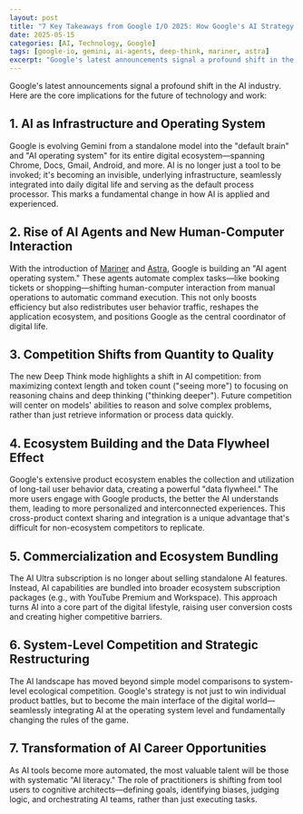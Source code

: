 ```yaml
---
layout: post
title: "7 Key Takeaways from Google I/O 2025: How Google's AI Strategy is Shaping the Future"
date: 2025-05-15
categories: [AI, Technology, Google]
tags: [google-io, gemini, ai-agents, deep-think, mariner, astra]
excerpt: "Google's latest announcements signal a profound shift in the AI industry. From AI as infrastructure to the rise of intelligent agents, here are the core implications for the future of technology and work."
---
```


Google's latest announcements signal a profound shift in the AI industry. Here are the core implications for the future of technology and work:

<!--more-->

## 1. AI as Infrastructure and Operating System  
Google is evolving Gemini from a standalone model into the "default brain" and "AI operating system" for its entire digital ecosystem—spanning Chrome, Docs, Gmail, Android, and more. AI is no longer just a tool to be invoked; it's becoming an invisible, underlying infrastructure, seamlessly integrated into daily digital life and serving as the default process processor. This marks a fundamental change in how AI is applied and experienced.

## 2. Rise of AI Agents and New Human-Computer Interaction
With the introduction of [Mariner](https://deepmind.google/models/project-mariner/) and [Astra](https://deepmind.google/models/project-astra/), Google is building an "AI agent operating system." These agents automate complex tasks—like booking tickets or shopping—shifting human-computer interaction from manual operations to automatic command execution. This not only boosts efficiency but also redistributes user behavior traffic, reshapes the application ecosystem, and positions Google as the central coordinator of digital life.

## 3. Competition Shifts from Quantity to Quality
The new Deep Think mode highlights a shift in AI competition: from maximizing context length and token count ("seeing more") to focusing on reasoning chains and deep thinking ("thinking deeper"). Future competition will center on models' abilities to reason and solve complex problems, rather than just retrieve information or process data quickly.

## 4. Ecosystem Building and the Data Flywheel Effect  
Google's extensive product ecosystem enables the collection and utilization of long-tail user behavior data, creating a powerful "data flywheel." The more users engage with Google products, the better the AI understands them, leading to more personalized and interconnected experiences. This cross-product context sharing and integration is a unique advantage that's difficult for non-ecosystem competitors to replicate.

## 5. Commercialization and Ecosystem Bundling  
The AI Ultra subscription is no longer about selling standalone AI features. Instead, AI capabilities are bundled into broader ecosystem subscription packages (e.g., with YouTube Premium and Workspace). This approach turns AI into a core part of the digital lifestyle, raising user conversion costs and creating higher competitive barriers.

## 6. System-Level Competition and Strategic Restructuring  
The AI landscape has moved beyond simple model comparisons to system-level ecological competition. Google's strategy is not just to win individual product battles, but to become the main interface of the digital world—seamlessly integrating AI at the operating system level and fundamentally changing the rules of the game.

## 7. Transformation of AI Career Opportunities  
As AI tools become more automated, the most valuable talent will be those with systematic "AI literacy." The role of practitioners is shifting from tool users to cognitive architects—defining goals, identifying biases, judging logic, and orchestrating AI teams, rather than just executing tasks.
